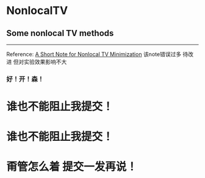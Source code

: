 NonlocalTV
==========

## Some nonlocal TV methods
***
Reference: [A Short Note for Nonlocal TV Minimization](https://googledrive.com/host/0B3BTLeCYLunCc1o4YzV1Ui1SeVE/codes_files/xbresson_2009_short_note_nonlocal_TV_minimization.pdf)
该note错误过多 待改进 但对实验效果影响不大
### 好！开！森！
# 谁也不能阻止我提交！
# 谁也不能阻止我提交！
# 甭管怎么着 提交一发再说！

